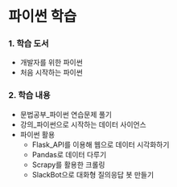# 파이썬 학습
### 1. 학습 도서
  - 개발자를 위한 파이썬
  - 처음 시작하는 파이썬
### 2. 학습 내용
  - 문법공부_파이썬 연습문제 풀기
  - 강의_파이썬으로 시작하는 데이터 사이언스
  - 파이썬 활용
    - Flask_API를 이용해 웹으로 데이터 시각화하기
    - Pandas로 데이터 다루기
    - Scrapy를 활용한 크롤링
    - SlackBot으로 대화형 질의응답 봇 만들기
